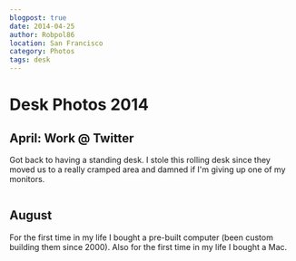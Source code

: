 ```yaml
---
blogpost: true
date: 2014-04-25
author: Robpol86
location: San Francisco
category: Photos
tags: desk
---
```


# Desk Photos 2014

## April: Work @ Twitter

Got back to having a standing desk. I stole this rolling desk since they moved us to a really cramped area and damned if I'm giving up one of my monitors.

```{imgur-image} hSiJL9W
```

## August

For the first time in my life I bought a pre-built computer (been custom building them since 2000). Also for the first time in my life I bought a Mac.

```{imgur-image} pYK8Nso
```
